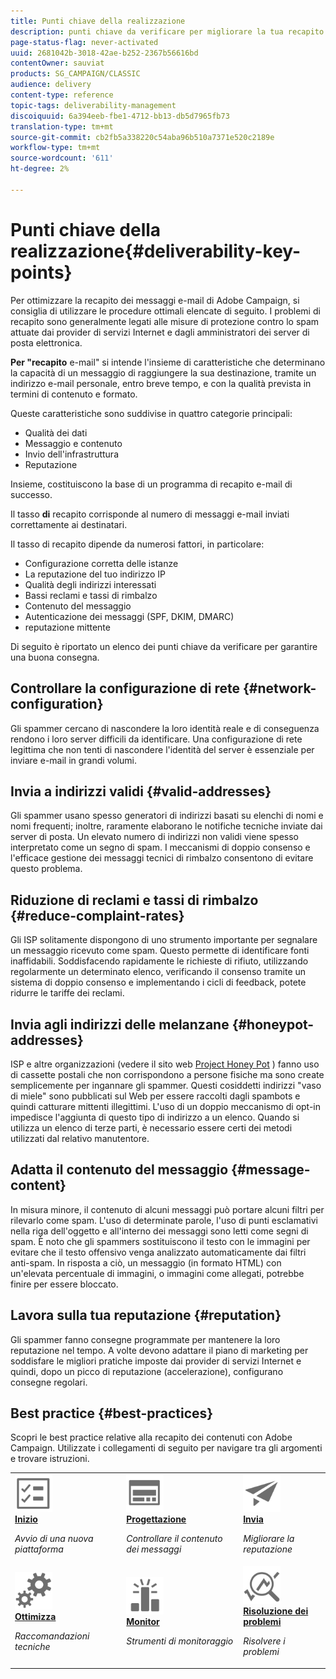 ```yaml
---
title: Punti chiave della realizzazione
description: punti chiave da verificare per migliorare la tua recapito
page-status-flag: never-activated
uuid: 2681042b-3018-42ae-b252-2367b56616bd
contentOwner: sauviat
products: SG_CAMPAIGN/CLASSIC
audience: delivery
content-type: reference
topic-tags: deliverability-management
discoiquuid: 6a394eeb-fbe1-4712-bb13-db5d7965fb73
translation-type: tm+mt
source-git-commit: cb2fb5a338220c54aba96b510a7371e520c2189e
workflow-type: tm+mt
source-wordcount: '611'
ht-degree: 2%

---
```



# Punti chiave della realizzazione{#deliverability-key-points}

Per ottimizzare la recapito dei messaggi e-mail di  Adobe Campaign, si consiglia di utilizzare le procedure ottimali elencate di seguito. I problemi di recapito sono generalmente legati alle misure di protezione contro lo spam attuate dai provider di servizi Internet e dagli amministratori dei server di posta elettronica.

**Per &quot;recapito** e-mail&quot; si intende l&#39;insieme di caratteristiche che determinano la capacità di un messaggio di raggiungere la sua destinazione, tramite un indirizzo e-mail personale, entro breve tempo, e con la qualità prevista in termini di contenuto e formato.

Queste caratteristiche sono suddivise in quattro categorie principali:
* Qualità dei dati
* Messaggio e contenuto
* Invio dell&#39;infrastruttura
* Reputazione

Insieme, costituiscono la base di un programma di recapito e-mail di successo.

Il tasso **di** recapito corrisponde al numero di messaggi e-mail inviati correttamente ai destinatari.

Il tasso di recapito dipende da numerosi fattori, in particolare:
* Configurazione corretta delle istanze
* La reputazione del tuo indirizzo IP
* Qualità degli indirizzi interessati
* Bassi reclami e tassi di rimbalzo
* Contenuto del messaggio
* Autenticazione dei messaggi (SPF, DKIM, DMARC)
* reputazione mittente

Di seguito è riportato un elenco dei punti chiave da verificare per garantire una buona consegna.

## Controllare la configurazione di rete {#network-configuration}

Gli spammer cercano di nascondere la loro identità reale e di conseguenza rendono i loro server difficili da identificare. Una configurazione di rete legittima che non tenti di nascondere l&#39;identità del server è essenziale per inviare e-mail in grandi volumi.

## Invia a indirizzi validi {#valid-addresses}

Gli spammer usano spesso generatori di indirizzi basati su elenchi di nomi e nomi frequenti; inoltre, raramente elaborano le notifiche tecniche inviate dai server di posta. Un elevato numero di indirizzi non validi viene spesso interpretato come un segno di spam. I meccanismi di doppio consenso e l&#39;efficace gestione dei messaggi tecnici di rimbalzo consentono di evitare questo problema.

## Riduzione di reclami e tassi di rimbalzo {#reduce-complaint-rates}

Gli ISP solitamente dispongono di uno strumento importante per segnalare un messaggio ricevuto come spam. Questo permette di identificare fonti inaffidabili. Soddisfacendo rapidamente le richieste di rifiuto, utilizzando regolarmente un determinato elenco, verificando il consenso tramite un sistema di doppio consenso e implementando i cicli di feedback, potete ridurre le tariffe dei reclami.

## Invia agli indirizzi delle melanzane {#honeypot-addresses}

ISP e altre organizzazioni (vedere il sito web [Project Honey Pot](https://www.projecthoneypot.org/) ) fanno uso di cassette postali che non corrispondono a persone fisiche ma sono create semplicemente per ingannare gli spammer. Questi cosiddetti indirizzi &quot;vaso di miele&quot; sono pubblicati sul Web per essere raccolti dagli spambots e quindi catturare mittenti illegittimi. L&#39;uso di un doppio meccanismo di opt-in impedisce l&#39;aggiunta di questo tipo di indirizzo a un elenco. Quando si utilizza un elenco di terze parti, è necessario essere certi dei metodi utilizzati dal relativo manutentore.

## Adatta il contenuto del messaggio {#message-content}

In misura minore, il contenuto di alcuni messaggi può portare alcuni filtri per rilevarlo come spam. L&#39;uso di determinate parole, l&#39;uso di punti esclamativi nella riga dell&#39;oggetto e all&#39;interno dei messaggi sono letti come segni di spam. È noto che gli spammers sostituiscono il testo con le immagini per evitare che il testo offensivo venga analizzato automaticamente dai filtri anti-spam. In risposta a ciò, un messaggio (in formato HTML) con un&#39;elevata percentuale di immagini, o immagini come allegati, potrebbe finire per essere bloccato.

## Lavora sulla tua reputazione {#reputation}

Gli spammer fanno consegne programmate per mantenere la loro reputazione nel tempo. A volte devono adattare il piano di marketing per soddisfare le migliori pratiche imposte dai provider di servizi Internet e quindi, dopo un picco di reputazione (accelerazione), configurano consegne regolari.

## Best practice {#best-practices}

Scopri le best practice relative alla recapito dei contenuti con  Adobe Campaign. Utilizzate i collegamenti di seguito per navigare tra gli argomenti e trovare istruzioni.

<table>
<tr>
  <td>
    <a href="starting-new-platform.md">
      <img alt="Inizio" src="assets/do-not-localize/start.svg" width="60px"/>
    </a>
    <div>
      <a href="starting-new-platform.md">
    <strong>Inizio</strong>
    </a>
    </div>
    <p>
    <em>Avvio di una nuova piattaforma</em>
    <p>
  </td>
   <td>
    <a href="control-message-content.md">
      <img alt="Progettazione" src="assets/do-not-localize/design.svg" width="60px"/>
    </a>
    <div>
      <a href="control-message-content.md">
    <strong>Progettazione</strong>
    </a>
    </div>
    <p>
    <em>Controllare il contenuto dei messaggi</em>
    <p>
  </td>
  <td>
    <a href="improve-reputation.md">
      <img alt="Progettazione" src="assets/do-not-localize/check.svg" width="60px"/>
    </a>
    <div>
      <a href="improve-reputation.md">
    <strong>Invia</strong>
    </a>
    </div>
    <p>
    <em>Migliorare la reputazione</em>
    <p>
  </td>
</tr>
<tr>
  <td>
    <a href="technical-recommendations.md">
      <img alt="Ottimizza" src="assets/do-not-localize/optimize.svg" width="60px"/>
    </a>
    <div>
      <a href="technical-recommendations.md">
    <strong>Ottimizza</strong>
    </a>
    </div>
    <p>
    <em>Raccomandazioni tecniche</em>
    <p>
  </td>
   <td>
    <a href="monitoring-deliverability.md">
      <img alt="Controlla" src="assets/do-not-localize/monitor.svg" width="60px"/>
    </a>
    <div>
      <a href="monitoring-deliverability.md">
    <strong>Monitor</strong>
    </a>
    </div>
    <p>
    <em>Strumenti di monitoraggio</em>
    <p>
  </td>
  <td>
    <a href="deliverability-faq.md">
      <img alt="Ottimizza" src="assets/do-not-localize/troubleshoot.svg" width="60px"/>
    </a>
    <div>
      <a href="deliverability-faq.md">
    <strong>Risoluzione dei problemi</strong>
    </a>
    </div>
    <p>
    <em>Risolvere i problemi</em>
    <p>
  </td>
</tr>
</table>
